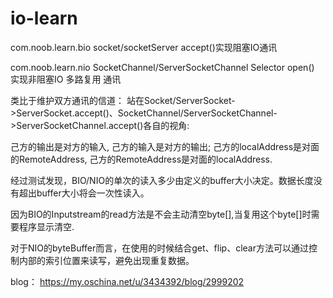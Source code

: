 # io-learn
<p>
com.noob.learn.bio  socket/socketServer accept()实现阻塞IO通讯
<p>
 com.noob.learn.nio  SocketChannel/ServerSocketChannel Selector open() 实现非阻塞IO 多路复用 通讯 

<p>
类比于维护双方通讯的信道：
站在Socket/ServerSocket->ServerSocket.accept()、SocketChannel/ServerSocketChannel->ServerSocketChannel.accept()各自的视角:
<p>己方的输出是对方的输入, 己方的输入是对方的输出; 己方的localAddress是对面的RemoteAddress, 己方的RemoteAddress是对面的localAddress.
<p> 经过测试发现，BIO/NIO的单次的读入多少由定义的buffer大小决定。数据长度没有超出buffer大小将会一次性读入。 
<p>因为BIO的Inputstream的read方法是不会主动清空byte[],当复用这个byte[]时需要程序显示清空.
<p>对于NIO的byteBuffer而言，在使用的时候结合get、flip、clear方法可以通过控制内部的索引位置来读写，避免出现重复数据。

blog：
https://my.oschina.net/u/3434392/blog/2999202